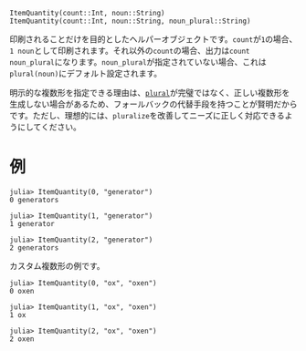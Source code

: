 ```
ItemQuantity(count::Int, noun::String)
ItemQuantity(count::Int, noun::String, noun_plural::String)
```

印刷されることだけを目的としたヘルパーオブジェクトです。`count`が`1`の場合、`1 noun`として印刷されます。それ以外の`count`の場合、出力は`count noun_plural`になります。`noun_plural`が指定されていない場合、これは`plural(noun)`にデフォルト設定されます。

明示的な複数形を指定できる理由は、[`plural`](@ref)が完璧ではなく、正しい複数形を生成しない場合があるため、フォールバックの代替手段を持つことが賢明だからです。ただし、理想的には、`pluralize`を改善してニーズに正しく対応できるようにしてください。

# 例

```jldoctest
julia> ItemQuantity(0, "generator")
0 generators

julia> ItemQuantity(1, "generator")
1 generator

julia> ItemQuantity(2, "generator")
2 generators
```

カスタム複数形の例です。

```jldoctest
julia> ItemQuantity(0, "ox", "oxen")
0 oxen

julia> ItemQuantity(1, "ox", "oxen")
1 ox

julia> ItemQuantity(2, "ox", "oxen")
2 oxen
```
